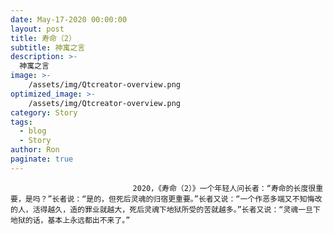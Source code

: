 ```yaml
---
date: May-17-2020 00:00:00
layout: post
title: 寿命（2）
subtitle: 神寓之言
description: >-
  神寓之言
image: >-
    /assets/img/Qtcreator-overview.png
optimized_image: >-
    /assets/img/Qtcreator-overview.png
category: Story
tags:
  - blog
  - Story
author: Ron
paginate: true
---
```


							　　2020，《寿命（2）》一个年轻人问长者：“寿命的长度很重要，是吗？”长者说：“是的，但死后灵魂的归宿更重要。”长者又说：“一个作恶多端又不知悔改的人，活得越久，造的罪业就越大，死后灵魂下地狱所受的苦就越多。”长者又说：“灵魂一旦下地狱的话，基本上永远都出不来了。”
							
							
						